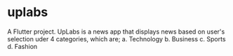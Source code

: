 # uplabs

A Flutter project.
UpLabs is a news app that displays news based on user's selection uder 4 categories, which are;
a. Technology
b. Business
c. Sports
d. Fashion

